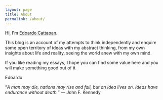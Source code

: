 ```yaml
---
layout: page
title: About
permalink: /about/
---
```


Hi, I'm [Edoardo Cattapan](https://edoardocattapan.com).

This blog is an account of my attempts to think independently and enquire some open territory of ideas with my abstract thinking, from my own insights about life and reality, seeing the world anew with my own mind.

If you like reading my essays, I hope you can find some value here and you will make something good out of it.

Edoardo


“*A man may die, nations may rise and fall, but an idea lives on. Ideas have endurance without death.*” ― John F. Kennedy
